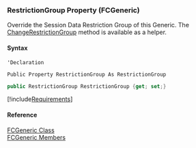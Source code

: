 ﻿### RestrictionGroup Property (FCGeneric)

Override the Session Data Restriction Group of this Generic. The [ChangeRestrictionGroup](fcSDK~FChoice.Foundation.FCGeneric~ChangeRestrictionGroup.md) method is available as a helper.

#### Syntax

```vbnet
'Declaration

Public Property RestrictionGroup As RestrictionGroup
```

```csharp
public RestrictionGroup RestrictionGroup {get; set;}
```

[!include[Requirements](../partials/requirements.md)]

#### Reference

[FCGeneric Class](fcSDK~FChoice.Foundation.FCGeneric.md)  
[FCGeneric Members](fcSDK~FChoice.Foundation.FCGeneric_members.md)
